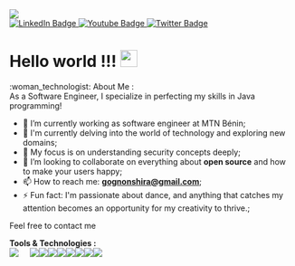 
<div id="header"align="=">
  <img src="https://media.giphy.com/media/v1.Y2lkPTc5MGI3NjExcXh3cDNmcjdkNXhlcHY3bzR6YTBtejhtMXF3ZXcwNmdveGRkaTFwOSZlcD12MV9pbnRlcm5hbF9naWZfYnlfaWQmY3Q9Zw/Us2PJJGbkKyD6xqBT3/giphy.gif" />
<div id="badges">
  <a href="your-linkedin-URL">
    <img src="https://img.shields.io/badge/LinkedIn-blue?style=for-the-badge&logo=linkedin&logoColor=white" alt="LinkedIn Badge"/>
  </a>
  <a href="your-youtube-URL">
    <img src="https://img.shields.io/badge/YouTube-red?style=for-the-badge&logo=youtube&logoColor=white" alt="Youtube Badge"/>
  </a>
  <a href="your-twitter-URL">
    <img src="https://img.shields.io/badge/Twitter-blue?style=for-the-badge&logo=twitter&logoColor=white" alt="Twitter Badge"/>
  </a>
</div>
  <!--img src="https://komarev.com/ghpvc/?username=shira08&style=flat-square&color=blue" alt=""/-->
  <h1>
  Hello world !!!
  <img src="https://media.giphy.com/media/hvRJCLFzcasrR4ia7z/giphy.gif" width="30px"/>
</h1>
  <div id="header"align="left">
 :woman_technologist: About Me :
     <br>
As a Software Engineer, I specialize in perfecting my skills in Java programming!

- 🔭 I’m currently working as software engineer at MTN Bénin;
- 🌱 I'm currently delving into the world of technology and exploring new domains;
- 🎯 My focus is on understanding security concepts deeply;
- 👯 I’m looking to collaborate on everything about **open source** and how to make your users happy;
- 📫 How to reach me: **gognonshira@gmail.com**;
- ⚡ Fun fact: I'm passionate about dance, and anything that catches my attention becomes an opportunity for my creativity to thrive.;

Feel free to contact me 
</div>
<div id="header"align="left">
<Strong>Tools & Technologies :<Strong/>  <br>
<img src="https://img.shields.io/badge/Postman-FF6C37?style=for-the-badge&logo=Postman&logoColor=white" style="margin-right:20px"/><img src="https://img.shields.io/badge/Docker-2CA5E0?style=for-the-badge&logo=docker&logoColor=white" /><img src="https://img.shields.io/badge/JavaScript-323330?style=for-the-badge&logo=javascript&logoColor=F7DF1E" /><img src="https://img.shields.io/badge/Android-3DDC84?style=for-the-badge&logo=android&logoColor=white" /><img src=" 	https://img.shields.io/badge/Nginx-009639?style=for-the-badge&logo=nginx&logoColor=white" /><img src="https://img.shields.io/badge/postcss-DD3A0A?style=for-the-badge&logo=postcss&logoColor=white" /><img src="https://img.shields.io/badge/Spring_Boot-F2F4F9?style=for-the-badge&logo=spring-boot" /><img src="https://img.shields.io/badge/MySQL-005C84?style=for-the-badge&logo=mysql&logoColor=white" /><img src="https://img.shields.io/badge/git-%23F05033.svg?style=for-the-badge&logo=git&logoColor=white" /> 
</div>
</div>

<!--### Hello World ! <img height="30" src="https://media0.giphy.com/media/QTlmH8hEoVoi83mdJC/200w.webp?cid=ecf05e475gkndp9379fxllqfhbet5s7wigrkj492lpi0go0s&rid=200w.webp"></img>

<img src="https://media.tenor.com/vYeam_fYOkoAAAAC/satoru-gojo-gojou-satoru.gif" style="border-radius: 5px; margin-bottom: 10px">

*Software Engineer. Becoming Fullstack Dart and TypeScript Developer !!!*

- 🔭 I’m currently working as a freelancer, open source contributor and [blogger](https://www.juniormedehou.me);
- 🌱 I’m currently learning how to become a kind of startup as a person;
- 🎯 I'm working hard to become a Dart and Flutter GDE;
- 👯 I’m looking to collaborate on everything about **open source** and how to make your users happy;
- 💬 Ask me about anything about programming, space, data science, AI and computer science;
- 📫 How to reach me: **juniormedehou@gmail.com**;
- ⚡ Fun fact: I am a manga addict and also passionate about poetry,and gaming;

Feel free to contact me and contribute :wink:.


***Tools & Technologies*** :

 ![Java](https://img.shields.io/badge/java-%234ea94b.svg?style=for-the-badge&logo=java&logoColor=white) ![JS](https://img.shields.io/badge/javascript-%23323330.svg?style=for-the-badge&logo=javascript&logoColor=%23F7DF1E) ![Python](https://img.shields.io/badge/python-%2314354C.svg?style=for-the-badge&logo=python&logoColor=white)  ![Flutter](https://img.shields.io/badge/Flutter-%2302569B.svg?style=for-the-badge&logo=Flutter&logoColor=white)  ![MySQL](https://img.shields.io/badge/mysql-%2300f.svg?style=for-the-badge&logo=mysql&logoColor=white) ![Postgres](https://img.shields.io/badge/postgres-%23316192.svg?style=for-the-badge&logo=postgresql&logoColor=white) ![Firebase](https://img.shields.io/badge/firebase-%23039BE5.svg?style=for-the-badge&logo=firebase) ![Docker](https://img.shields.io/badge/docker-%230db7ed.svg?style=for-the-badge&logo=docker&logoColor=white) ![Git](https://img.shields.io/badge/git-%23F05033.svg?style=for-the-badge&logo=git&logoColor=white) 

- 


[![Medium](https://img.shields.io/badge/Medium-000000?&style=for-the-badge&logo=medium&logoColor=white)](https://www.medium.com/@juniormedehou)
[![Twitter](https://img.shields.io/badge/twitter-%231DA1F2.svg?&style=for-the-badge&logo=twitter&logoColor=white)](https://www.twitter.com/elikemmedehou/)
[![Linkedin](https://img.shields.io/badge/linkedin-%230077B5.svg?&style=for-the-badge&logo=linkedin&logoColor=white)](https://www.linkedin.com/in/juniormedehou/)
[![Mail](https://img.shields.io/badge/gmail-D14836?&style=for-the-badge&logo=gmail&logoColor=white)](juniormedehou@gmail.com)
!["](https://komarev.com/ghpvc/?username=NemesisX1&label=Profile%20views&color=0e75b6&style=flat)

</div>-->

